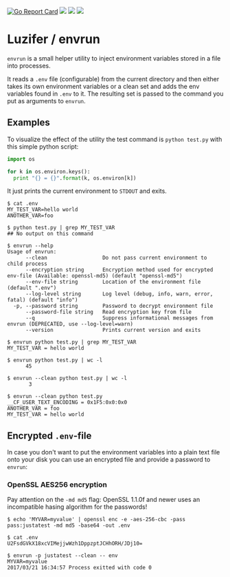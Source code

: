 [![Go Report Card](https://goreportcard.com/badge/github.com/Luzifer/envrun)](https://goreportcard.com/report/github.com/Luzifer/envrun)
![](https://badges.fyi/github/license/Luzifer/envrun)
![](https://badges.fyi/github/downloads/Luzifer/envrun)
![](https://badges.fyi/github/latest-release/Luzifer/envrun)

# Luzifer / envrun

`envrun` is a small helper utility to inject environment variables stored in a file into processes.

It reads a `.env` file (configurable) from the current directory and then either takes its own environment variables or a clean set and adds the env variables found in `.env` to it. The resulting set is passed to the command you put as arguments to `envrun`.

## Examples

To visualize the effect of the utility the test command is `python test.py` with this simple python script:

```python
import os

for k in os.environ.keys():
  print "{} = {}".format(k, os.environ[k])
```

It just prints the current environment to `STDOUT` and exits.

```console
$ cat .env
MY_TEST_VAR=hello world
ANOTHER_VAR=foo

$ python test.py | grep MY_TEST_VAR
## No output on this command

$ envrun --help
Usage of envrun:
      --clean                  Do not pass current environment to child process
      --encryption string      Encryption method used for encrypted env-file (Available: openssl-md5) (default "openssl-md5")
      --env-file string        Location of the environment file (default ".env")
      --log-level string       Log level (debug, info, warn, error, fatal) (default "info")
  -p, --password string        Password to decrypt environment file
      --password-file string   Read encryption key from file
      --q                      Suppress informational messages from envrun (DEPRECATED, use --log-level=warn)
      --version                Prints current version and exits

$ envrun python test.py | grep MY_TEST_VAR
MY_TEST_VAR = hello world

$ envrun python test.py | wc -l
      45

$ envrun --clean python test.py | wc -l
       3

$ envrun --clean python test.py
__CF_USER_TEXT_ENCODING = 0x1F5:0x0:0x0
ANOTHER_VAR = foo
MY_TEST_VAR = hello world
```

## Encrypted `.env`-file

In case you don't want to put the environment variables into a plain text file onto your disk you can use an encrypted file and provide a password to `envrun`:

### OpenSSL AES256 encryption

Pay attention on the `-md md5` flag: OpenSSL 1.1.0f and newer uses an incompatible hasing algorithm for the passwords!

```console
$ echo 'MYVAR=myvalue' | openssl enc -e -aes-256-cbc -pass pass:justatest -md md5 -base64 -out .env

$ cat .env
U2FsdGVkX18xcVIMejjwWzh1DppzptJCHhORH/JDj10=

$ envrun -p justatest --clean -- env
MYVAR=myvalue
2017/03/21 16:34:57 Process exitted with code 0
```
